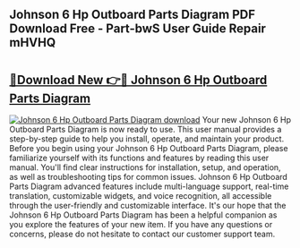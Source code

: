 ## Johnson 6 Hp Outboard Parts Diagram PDF Download Free - Part-bwS User Guide Repair mHVHQ

# <h2><a href="http://dfl1xj.blite.top/?on=Johnson+6+Hp+Outboard+Parts+Diagram">🔗Download New 👉🔴 Johnson 6 Hp Outboard Parts Diagram</a></h2>

[![Johnson 6 Hp Outboard Parts Diagram download](https://i.imgur.com/lujVjoI.png)](http://dfl1xj.blite.top/?on=Johnson+6+Hp+Outboard+Parts+Diagram)
Your new Johnson 6 Hp Outboard Parts Diagram is now ready to use. This user manual provides a step-by-step guide to help you install, operate, and maintain your product. Before you begin using your Johnson 6 Hp Outboard Parts Diagram, please familiarize yourself with its functions and features by reading this user manual. You'll find clear instructions for installation, setup, and operation, as well as troubleshooting tips for common issues. Johnson 6 Hp Outboard Parts Diagram advanced features include multi-language support, real-time translation, customizable widgets, and voice recognition, all accessible through the user-friendly and customizable interface. It's our hope that the Johnson 6 Hp Outboard Parts Diagram has been a helpful companion as you explore the features of your new item. If you have any questions or concerns, please do not hesitate to contact our customer support team.

